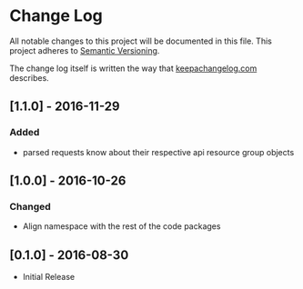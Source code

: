 # Change Log
All notable changes to this project will be documented in this file.
This project adheres to [Semantic Versioning](http://semver.org/).

The change log itself is written the way that [keepachangelog.com](http://keepachangelog.com/) describes.

## [1.1.0] - 2016-11-29
### Added
- parsed requests know about their respective api resource group objects

## [1.0.0] - 2016-10-26
### Changed
- Align namespace with the rest of the code packages

## [0.1.0] - 2016-08-30
- Initial Release
